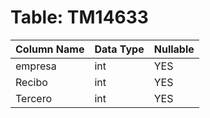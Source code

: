 # Table: TM14633

| Column Name | Data Type | Nullable |
|-------------|-----------|----------|
| empresa | int | YES |
| Recibo | int | YES |
| Tercero | int | YES |
